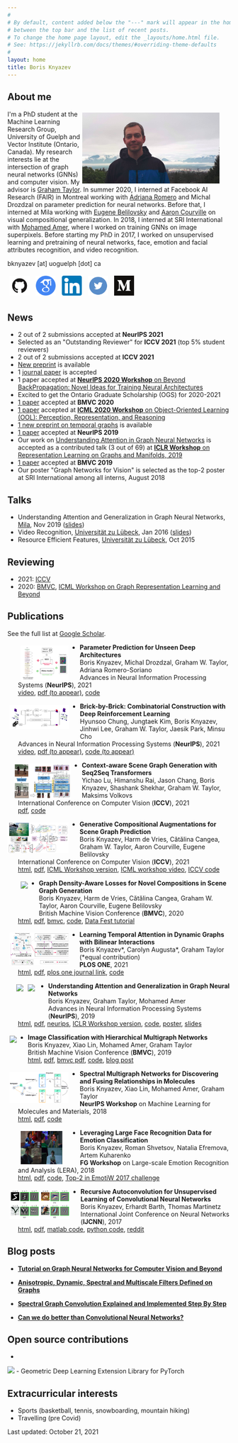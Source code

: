 ```yaml
---
#
# By default, content added below the "---" mark will appear in the home page
# between the top bar and the list of recent posts.
# To change the home page layout, edit the _layouts/home.html file.
# See: https://jekyllrb.com/docs/themes/#overriding-theme-defaults
#
layout: home
title: Boris Knyazev
---
```


## About me

<img src="assets/boris_5.png" height="160" style="float:right; margin:5px 25px 5px 5px">

I'm a PhD student at the Machine Learning Research Group, University of Guelph and Vector Institute (Ontario, Canada). My research interests lie at the intersection of graph neural networks (GNNs) and computer vision. 
My advisor is [Graham Taylor](https://www.gwtaylor.ca/). In summer 2020, I interned at Facebook AI Research (FAIR) in Montreal working with [‪Adriana Romero](https://sites.google.com/site/adriromsor/) and Michal Drozdzal on parameter prediction for neural networks. Before that, I interned at Mila working with [Eugene Belilovsky](http://eugenium.github.io/) and [Aaron Courville](https://mila.quebec/en/person/aaron-courville/) on visual compositional generalization. In 2018, I interned at SRI International with [Mohamed Amer](https://mohamedramer.com/), where I worked on training GNNs on image superpixels.
Before starting my PhD in 2017, I worked on unsupervised learning and pretraining of neural networks, face, emotion and facial attributes recognition, and video recognition.

bknyazev [at] uoguelph [dot] ca

<a href="https://github.com/bknyaz">
<img src="assets/github.png" height="45" style="float:top; margin:5px"></a>
<a href="https://scholar.google.ca/citations?user=Dp9VFB0AAAAJ&hl">
<img src="assets/google_scholar.png" height="45" style="float:top; margin:5px"></a>
<a href="https://www.linkedin.com/in/boris-knyazev-39690948/">
<img src="assets/linkedin.png" height="45" style="float:top; margin:5px"></a>
<a href="https://twitter.com/BorisAKnyazev">
<img src="assets/twitter.png" height="45" style="float:top; margin:5px"></a>
<a href="https://medium.com/@BorisAKnyazev">
<img src="assets/medium.png" height="45" style="float:top; margin:5px"></a>

## News

- 2 out of 2 submissions accepted at **NeurIPS 2021**
- Selected as an "Outstanding Reviewer" for **ICCV 2021** (top 5% student reviewers)
- 2 out of 2 submissions accepted at **ICCV 2021**
- [New preprint](https://arxiv.org/abs/2007.05756) is available
- 1 [journal paper](https://journals.plos.org/plosone/article?id=10.1371/journal.pone.0247936) is accepted
- 1 paper accepted at [**NeurIPS 2020 Workshop** on Beyond BackPropagation: Novel Ideas for Training Neural Architectures](https://beyondbackprop.github.io/)
- Excited to get the Ontario Graduate Scholarship (OGS) for 2020-2021
- [1 paper](https://arxiv.org/abs/2005.08230) accepted at **BMVC 2020**
- [1 paper](https://arxiv.org/abs/2007.05756) accepted at [**ICML 2020 Workshop** on Object-Oriented Learning (OOL): Perception, Representation, and Reasoning](https://oolworkshop.github.io/program/ool_21.html)
- [1 new preprint on temporal graphs](https://arxiv.org/abs/1909.10367) is available
- [1 paper](https://arxiv.org/abs/1905.02850) accepted at **NeurIPS 2019**
- Our work on [Understanding Attention in Graph Neural Networks](https://rlgm.github.io/papers/54.pdf) is accepted as a contributed talk (3 out of 69) at [**ICLR Workshop** on Representation Learning on Graphs and Manifolds, 2019](https://rlgm.github.io/papers/)
- [1 paper](https://arxiv.org/abs/1907.09000) accepted at **BMVC 2019**
- Our poster "Graph Networks for Vision" is selected as the top-2 poster at SRI International among all interns, August 2018

## Talks

- Understanding Attention and Generalization in Graph Neural Networks, [Mila](https://mila.quebec/), Nov 2019 ([slides](https://drive.google.com/open?id=1HcmhSEnf8ll6-BxXK1PiGzcXDa6BbKnC))
- Video Recognition, [Universität zu Lübeck](https://www.inb.uni-luebeck.de/home.html), Jan 2016 ([slides](https://drive.google.com/file/d/1zQBsY2O9a9w7to9toiu1xNbnBxqnsyqi/view?usp=sharing))
- Resource Efficient Features, [Universität zu Lübeck](https://www.inb.uni-luebeck.de/home.html), Oct 2015

## Reviewing

- 2021: [ICCV](http://iccv2021.thecvf.com/home)
- 2020: [BMVC](https://www.bmvc2020-conference.com/),  [ICML Workshop on Graph Representation Learning and Beyond](https://grlplus.github.io/)

## Publications
See the full list at [Google Scholar](https://scholar.google.ca/citations?user=Dp9VFB0AAAAJ&hl).

<img src="assets/ghn2.png" height="80" style="float:left; margin:5px 25px 0px 30px">

- **Parameter Prediction for Unseen Deep Architectures**<br/>
Boris Knyazev, Michal Drozdzal, Graham W. Taylor, Adriana Romero-Soriano<br/>
Advances in Neural Information Processing Systems (**NeurIPS**), 2021 <br/>
[video](https://recorder-v3.slideslive.com/?share=48783&s=9eaa2f2d-b9a5-4d7e-a127-98d96f52ff49), [pdf (to appear)](), [code](https://github.com/facebookresearch/ppuda)

<img src="assets/b3.png" height="55" style="float:left; margin:5px 25px 20px 5px">

- **Brick-by-Brick: Combinatorial Construction with Deep Reinforcement Learning**<br/>
Hyunsoo Chung, Jungtaek Kim, Boris Knyazev, Jinhwi Lee, Graham W. Taylor, Jaesik Park, Minsu Cho <br/>
Advances in Neural Information Processing Systems (**NeurIPS**), 2021 <br/>
[video](https://recorder-v3.slideslive.com/#/share?share=50391&s=83fe5538-73e2-4001-874e-cc36c6ded861), [pdf (to appear)](), [code (to appear)]()

<img src="assets/seq2seq.png" height="80" style="float:left; margin:5px 25px 0px 15px">

- **Context-aware Scene Graph Generation with Seq2Seq Transformers**<br/>
Yichao Lu, Himanshu Rai, Jason Chang, Boris Knyazev, Shashank Shekhar, Graham W. Taylor, Maksims Volkovs<br/> 
International Conference on Computer Vision (**ICCV**), 2021 <br/>
[pdf](http://www.cs.utoronto.ca/~mvolkovs/ICCV2021_Transformer_SGG.pdf), [code](https://github.com/layer6ai-labs/SGG-Seq2Seq)

<img src="assets/gan.png" height="69" style="float:left; margin:5px 25px 0px 0px">

- **Generative Compositional Augmentations for Scene Graph Prediction**<br/>
Boris Knyazev, Harm de Vries, Cătălina Cangea, Graham W. Taylor, Aaron Courville, Eugene Belilovsky<br/> 
International Conference on Computer Vision (**ICCV**), 2021 <br/> 
[html](https://arxiv.org/abs/2007.05756), [pdf](https://arxiv.org/pdf/2007.05756.pdf), [ICML Workshop version](https://github.com/oolworkshop/oolworkshop.github.io/blob/master/pdf/OOL_21.pdf), [ICML workshop video](https://oolworkshop.github.io/program/ool_21.html), [ICCV code](https://github.com/bknyaz/sgg)


<img src="https://github.com/bknyaz/sgg/blob/master/figs/2320504_ours_zs_graph_ours.png?raw=true" height="73" style="float:left; margin:5px 25px 5px 30px">

- **Graph Density-Aware Losses for Novel Compositions in Scene Graph Generation**<br/>
Boris Knyazev, Harm de Vries, Cătălina Cangea, Graham W. Taylor, Aaron Courville, Eugene Belilovsky<br/> British Machine Vision Conference (**BMVC**), 2020 <br/>[html](https://arxiv.org/abs/2005.08230), [pdf](https://arxiv.org/pdf/2005.08230.pdf), [bmvc](https://www.bmvc2020-conference.com/conference/papers/paper_0378.html), [code](https://github.com/bknyaz/sgg), [Data Fest tutorial](https://www.youtube.com/watch?v=tMLj9TcLgPg)


<img src="assets/ldg.png" height="73" style="float:left; margin:5px 25px 5px 5px">

- **Learning Temporal Attention in Dynamic Graphs with Bilinear Interactions**<br/>
Boris Knyazev\*, Carolyn Augusta\*, Graham Taylor (\*equal contribution) <br/>**PLOS ONE**, 2021 <br/> [html](https://arxiv.org/abs/1909.10367), [pdf](https://arxiv.org/pdf/1909.10367.pdf), [plos one journal link](https://journals.plos.org/plosone/article?id=10.1371/journal.pone.0247936), [code](https://github.com/uoguelph-mlrg/LDG)


<img src="https://raw.githubusercontent.com/bknyaz/graph_attention_pool/master/data/mnist_animation.gif" height="75" style="float:left; margin:5px 5px 5px 20px">
<img src="https://raw.githubusercontent.com/bknyaz/graph_attention_pool/master/data/triangles_animation.gif" height="75" style="float:left; margin:5px 30px 5px 5px">

- **Understanding Attention and Generalization in Graph Neural Networks**<br/> Boris Knyazev, Graham Taylor, Mohamed Amer<br/> Advances in Neural Information Processing Systems (**NeurIPS**), 2019 <br/>[html](https://arxiv.org/abs/1905.02850), [pdf](https://arxiv.org/pdf/1905.02850.pdf), [neurips](https://papers.nips.cc/paper/8673-understanding-attention-and-generalization-in-graph-neural-networks), [ICLR Workshop version](https://rlgm.github.io/papers/54.pdf), [code](https://github.com/bknyaz/graph_attention_pool), [poster](https://drive.google.com/open?id=1COefg8JADh7mgI1uh0vB6euadpOmjH27), [slides](https://drive.google.com/open?id=1HcmhSEnf8ll6-BxXK1PiGzcXDa6BbKnC)


<img src="https://miro.medium.com/max/995/0*DQEo8wicTlkyZeC1" height="70" style="float:left; margin:5px 25px 5px 5px">

- **Image Classification with Hierarchical Multigraph Networks**<br/> Boris Knyazev, Xiao Lin, Mohamed Amer, Graham Taylor<br/> British Machine Vision Conference (**BMVC**), 2019 <br/>[html](https://arxiv.org/abs/1907.09000), [pdf](https://arxiv.org/pdf/1907.09000.pdf), [bmvc pdf](https://bmvc2019.org/wp-content/uploads/papers/1186-paper.pdf), [code](https://github.com/bknyaz/bmvc_2019), [blog post](https://towardsdatascience.com/can-we-do-better-than-convolutional-neural-networks-46ed90fed807)


<img src="assets/neuripsW2018.png" height="70" style="float:left; margin:5px 25px 5px 5px">

- **Spectral Multigraph Networks for Discovering and Fusing Relationships in Molecules**<br/> Boris Knyazev, Xiao Lin, Mohamed Amer, Graham Taylor<br/>**NeurIPS Workshop** on Machine Learning for Molecules and Materials, 2018<br/> [html](https://arxiv.org/abs/1811.09595), [pdf](https://arxiv.org/pdf/1811.09595.pdf), [code](https://github.com/bknyaz/graph_nn)


<img src="assets/emotiw.png" height="75" style="float:left; margin:5px 40px 5px 30px">

- **Leveraging Large Face Recognition Data for Emotion Classification**<br/>Boris Knyazev, Roman Shvetsov, Natalia Efremova, Artem Kuharenko<br/>**FG Workshop** on Large-scale Emotion Recognition and Analysis (LERA), 2018<br/>
[html](https://arxiv.org/abs/1711.04598), [pdf](https://arxiv.org/pdf/1711.04598.pdf), [code](https://github.com/bknyaz/emotiw), [Top-2 in EmotiW 2017 challenge](https://sites.google.com/site/emotiwchallenge/)


<img src="assets/ijcnn.png" height="65" style="float:left; margin:5px 25px 5px 5px">

- **Recursive Autoconvolution for Unsupervised Learning of Convolutional Neural Networks**<br/> Boris Knyazev, Erhardt Barth, Thomas Martinetz<br/> International Joint Conference on Neural Networks (**IJCNN**), 2017<br/>[html](https://arxiv.org/abs/1606.00611), [pdf](https://arxiv.org/pdf/1606.00611.pdf), [matlab code](https://github.com/bknyaz/autocnn_unsup), [python code](https://github.com/bknyaz/autocnn_unsup_py), [reddit](https://www.reddit.com/r/MachineLearning/comments/bgegk0/recursive_autoconvolution_for_unsupervised/)


## Blog posts

- **[Tutorial on Graph Neural Networks for Computer Vision and Beyond](https://medium.com/@BorisAKnyazev/tutorial-on-graph-neural-networks-for-computer-vision-and-beyond-part-1-3d9fada3b80d)**

- **[Anisotropic, Dynamic, Spectral and Multiscale Filters Defined on Graphs](https://towardsdatascience.com/tutorial-on-graph-neural-networks-for-computer-vision-and-beyond-part-2-be6d71d70f49)**

- **[Spectral Graph Convolution Explained and Implemented Step By Step](https://towardsdatascience.com/spectral-graph-convolution-explained-and-implemented-step-by-step-2e495b57f801)**

- **[Can we do better than Convolutional Neural Networks?](https://towardsdatascience.com/can-we-do-better-than-convolutional-neural-networks-46ed90fed807)**

## Open source contributions

- <a href="https://github.com/rusty1s/pytorch_geometric">
<img src="https://raw.githubusercontent.com/rusty1s/pytorch_geometric/master/docs/source/_static/img/pyg_logo_text.svg?sanitize=true" height="48"></a> - Geometric Deep Learning Extension Library for PyTorch

## Extracurricular interests

- Sports (basketball, tennis, snowboarding, mountain hiking)
- Travelling (pre Covid)

Last updated: October 21, 2021
